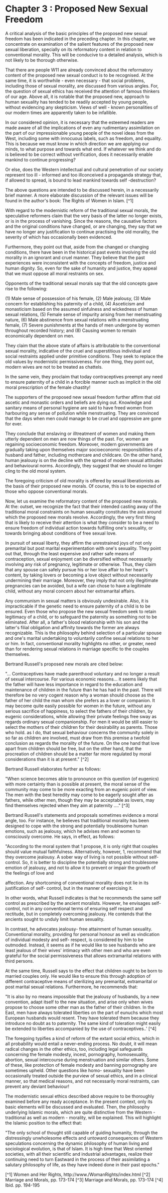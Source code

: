 Chapter 3 : Proposed New Sexual Freedom
=======================================

A critical analysis of the basic principles of the proposed new sexual
freedom has been indicated in the preceding chapter. In this chapter, we
concentrate on examination of the salient features of the proposed new
sexual liberation, specially on its reformatory content in relation to
conventional morality. This will be conducive to a detailed analysis,
which is not likely to be thorough otherwise.

That there are people W11 are already convinced about the reformatory
content of the proposed new sexual conduct is to be recognised. At the
same time, it is worthwhile - even necessary - that social problems,
including those of sexual morality, are discussed from various angles.
For, the question of sexual ethics has received the attention of famous
thinkers of our age. Above all, it is notable that the proposed new,
approach to human sexuality has tended to be readily accepted by young
people, without evidencing any skepticism. Views of well - known
personalities of our modern times are apparently taken to be
infallible.

In our considered opinion, it is necessary that the esteemed readers
are made aware of all the implications of even any rudimentary
assimilation on the part of our impressionable young people of the novel
ideas from the West, including some with innocuous labels, such as
freedom, and equality. This is because we must know in which direction
we are applying our minds, to what purpose and towards what end. If
whatever we think and do is believed to be correct without verification,
does it necessarily enable mankind to continue progressing?

Or else, does the Western intellectual and cultural penetration of our
society represent too ill - informed and too illconceived a propaganda
strategy that, if allowed to spread, is bound to lead mankind towards
self -destruction?

The above questions are intended to be discussed herein, in a
necessarily brief manner. A more elaborate discussion of the relevant
issues will be found in the author's book: The Rights of Women in Islam.
[^1]

With regard to the modernistic reform of the traditional sexual morals,
the speculative reformers claim that the very basis of the latter no
longer exists, or is in the process of vanishing. Since the reasons, the
causative factors and the original conditions have changed, or are
changing, they say that we have no longer any justification to continue
practising the old morality, the severity of which has occasionally been
evidenced.

Furthermore, they point out that, aside from the changed or changing
conditions, there have been in the historical past events involving the
old morality in an ignorant and cruel manner. They believe that the past
experiences were inconsistent with the concepts of freedom, justice and
human dignity. So, even for the sake of humanity and justice, they
appeal that we must oppose all moral restraints on sex.

Opponents of the traditional sexual morals say that the old concepts
gave rise to the following:

(1) Male sense of possession of his female,
(2) Male jealousy,
(3) Male concern for establishing his paternity of a child,
(4) Asceticism and monasticism based on the assumed sinfulness and
wickedness of human sexual relations,
(5) Female sense of impurity arising from her menstruating nature,
(6) Male abstinence from sexual relations with a menstruating female,
(7) Severe punishments at the hands of men undergone by women
throughout recorded history; and
(8) Causing women to remain economically dependent on men.

They claim that the above state of affairs is attributable to the
conventional sexual morality, indicative of the cruel and superstitious
individual and social restraints applied under primitive conditions.
They seek to replace the old values by modernistic permissiveness. For
one thing, they point out, modern wives are not to be treated as
chattels.

In the same vein, they proclaim that today contraceptives preempt any
need to ensure paternity of a child in a forcible manner such as
implicit in the old moral prescription of the female chastity!

The supporters of the proposed new sexual freedom further affirm that
old ascetic and monastic orders and beliefs are dying out. Knowledge and
sanitary means of personal hygiene are said to have freed women from
harbouring any sense of pollution while menstruating. They are convinced
that the days when men could manage to be cruel and oppressive are gone
for ever.

They conclude that enslaving or illtreatment of women and making them
utterly dependent on men are now things of the past. For, women are
regaining socioeconomic freedom. Moreover, modern governments are
gradually taking upon themselves major socioeconomic responsibilities of
a husband and father, including mothercare and childcare. On the other
hand, human jealousy is on the decline with the spread of modern sexual
attitudes and behavioural norms. Accordingly, they suggest that we
should no longer cling to the old moral system.

The foregoing criticism of old morality is offered by sexual
liberationists as the basis of their proposed new morals. Of course,
this is to be expected of those who oppose conventional morals.

Now, let us examine the reformatory content of the proposed new morals.
At the: outset, we recognize the fact that their intended casting away
of the traditional moral constraints on human sexuality constitutes the
axis around which the proposed new morals revolve. Accordingly, the very
first thing that is likely to receive their attention is what they
consider to be a need to ensure freedom of individual action towards
fulfilling one's sexuality, or towards bringing about conditions of free
sexual love.

In pursuit of sexual liberty, they affirm the unrestrained joys of not
only premarital but post marital experimentation with one's sexuality.
They point out that, through the least expensive and rather safe means
of contraception, sexual enjoyment can be diversified without
necessarily involving any risk of pregnancy, legitimate or otherwise.
Thus, they claim that any spouse can safely pursue his or her love
affair to her heart's content, by taking lovers or becoming a love
object without necessarily undermining their marriage. Moreover, they
imply that not only illegitimate pregnancies can be avoided, but a wife
can chose to have a legitimate child, without any moral concern about
her extramarital affairs.

Any communism in sexual matters is obviously undesirable. Also, it is
impracticable if the genetic need to ensure paternity of a child is to
be ensured. Even those who propose the new sexual freedom seek to retain
legitimacy of a child, or to safeguard the paternity as something not to
be eliminated. After all, a father's blood relationship with his son and
the latter's filial obligation and affinity towards the former are
always recognizable. This is the philosophy behind selection of a
particular spouse and one's marital undertaking to voluntarily confine
sexual relations to her or him. In fact, conventional morality
highlights no other, or greater, need than for rendering sexual
relations in marriage specific to the couples themselves.

Bertrand Russell's proposed new morals are cited below:

"... Contraceptives have made parenthood voluntary and no longer a
result of sexual intercourse. For various economic reasons... it seems
likely that the father will have less importance in regard to the
education and maintenance of children in the future than he has had in
the past. There will therefore be no very cogent reason why a woman
should choose as the father of her child the man whom she prefers as a
lover or companion. It may become quite easily possible for women in the
future, without any serious sacrifice of happiness, to select the
fathers of their children, by eugenic considerations, while allowing
their private feelings free sway as regards ordinary sexual
companionship. For men it would be still easier to select the mothers of
their children for their desirability as parents. Those who hold. as I
do, that sexual behaviour concerns the community solely in so far as
children are involved, must draw from this premise a twofold conclusion
as regards the morality of the future. On the one hand that love apart
from children should be free, but on the other hand, that the
procreation of children should be a matter far more regulated by moral
considerations than it is at present." [^2]

Bertrand Russell elaborates further as follows:

"When science becomes able to pronounce on this question (of eugenics)
with more certainty than is possible at present, the moral sense of the
community may come to be more exacting from an eugenic point of view.
The men with the best heredity may come to be eagerly sought after as
fathers, while other men, though they may be acceptable as lovers, may
find themselves rejected when they aim at paternity ...." [^3]

Bertrand Russell's statements and proposals sometimes evidence a moral
angle, too. For instance, he believes that traditional morality has been
designed to cope with the strong and potentially troublesome human
emotions, such as jealousy, which he advises men and women to
consciously overcome. He says, in effect, as follows:

"According to the moral system that 1 propose, it is only right that
couples should value mutual faithfulness. Alternatively, however, 1,
recommend that they overcome jealousy. A sober way of living is not
possible without self­ control. So, it is better to discipline the
potentially strong and troublesome emotion of jealousy, and not to allow
it to prevent or impair the growth of the feelings of love and

affection. Any shortcoming of conventional morality does not lie in its
justification of self- control, but in the manner of exercising it.

In other words, what Russell indicates is that he recommends the same
self control as prescribed by the ancient moralists. However, he
envisages self- control, not in any conventional terms of ensuring self
­respect and rectitude, but in completely overcoming jealousy. He
contends that the ancients sought to unduly limit human sexuality.

In contrast, he advocates jealousy- free attainment of human sexuality.
Conventional morality, providing for personal honour as well as
vindication of individual modesty and self- respect, is considered by
him to be outmoded. Instead, it seems as if he would like to see
husbands who are least jealous of their wives' intimacy with other men
and who are even grateful for the social permissiveness that allows
extramarital relations with third persons.

At the same time, Russell says to the effect that children ought to be
born to married couples only. He would like to ensure this through
adoption of different contraceptive means of sterilizing any premarital,
extramarital or post marital sexual relations. Furthermore, he
recommends that:

"It is also by no means impossible that the jealousy of husbands, by a
new convention, adapt itself to the new situation, and arise only when
wives propose to choose some other man as the father of their children.
In the East, men have always tolerated liberties on the part of eunuchs
which most European husbands would resent. They have tolerated them
because they introduce no doubt as to paternity. The same kind of
toleration might easily be extended to liberties accompanied by the use
of contraceptives..' [^4]

The foregoing typifies a kind of reform of the extant social ethics,
which in all probability would entail a never-ending process. No doubt,
it will mean radical changes in the other ethics, too, including legal
safeguards concerning the female modesty, incest, pornography,
homosexuality, abortion, sexual intercourse during menstruation and
similar others. Some of these, like protection of female modesty and
banning pornography are sometimes upheld. Other questions like homo-
sexuality have been occasionally treated outside the purview of sexual
ethics, and in a clinical manner, so that medical reasons, and not
necessarily moral restraints, can prevent any deviant behaviour!

The modernistic sexual ethics described above require to be thoroughly
examined before any ready acceptance. In the present context, only its
basic elements will be discussed and evaluated. Then, the philosophy
underlying Islamic morals, which are quite distinctive from the
Western - traditional as well as modern - morality, will be explained.
This will highlight the Islamic position to the effect that:

"The only school of thought still capable of guiding humanity, through
the distressingly unwholesome effects and untoward consequences of
Western speculations concerning the dynamic philosophy of human living
and sociological evolution, is that of Islam. It is high time that West­
oriented societies, with all their scientific and industrial advantages,
realize their continuing need to turn Eastward in the process of their
assimilating a salutary philosophy of life, as they have indeed done in
their past epochs."

[^1] Women and Her Rights, http://www./WomanRights/index.html
[^2] Marriage and Morals, pp. 173-174
[^3] Marriage and Morals, pp. 173-174
[^4] Ibid. pp. 194-195


